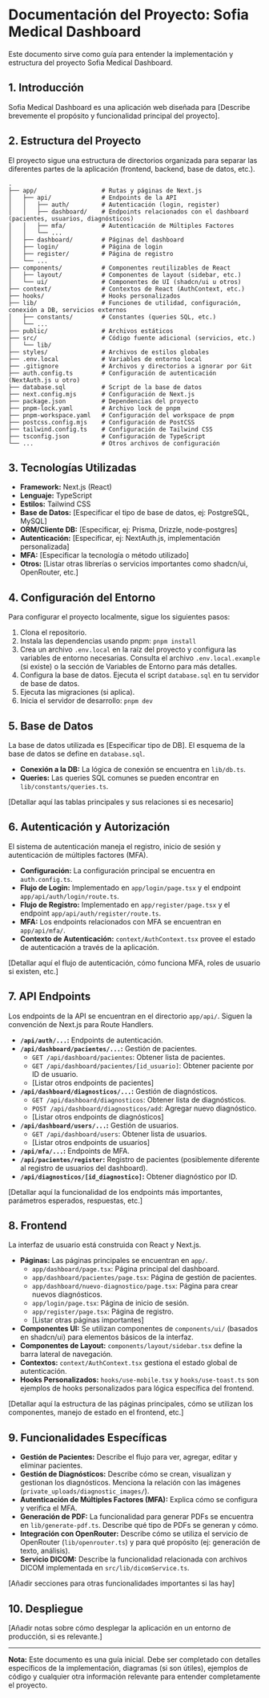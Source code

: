 # Documentación del Proyecto: Sofia Medical Dashboard

Este documento sirve como guía para entender la implementación y estructura del proyecto Sofia Medical Dashboard.

## 1. Introducción

Sofia Medical Dashboard es una aplicación web diseñada para [Describe brevemente el propósito y funcionalidad principal del proyecto].

## 2. Estructura del Proyecto

El proyecto sigue una estructura de directorios organizada para separar las diferentes partes de la aplicación (frontend, backend, base de datos, etc.).

```
.
├── app/                  # Rutas y páginas de Next.js
│   ├── api/              # Endpoints de la API
│   │   ├── auth/         # Autenticación (login, register)
│   │   ├── dashboard/    # Endpoints relacionados con el dashboard (pacientes, usuarios, diagnósticos)
│   │   ├── mfa/          # Autenticación de Múltiples Factores
│   │   └── ...
│   ├── dashboard/        # Páginas del dashboard
│   ├── login/            # Página de login
│   ├── register/         # Página de registro
│   └── ...
├── components/           # Componentes reutilizables de React
│   ├── layout/           # Componentes de layout (sidebar, etc.)
│   └── ui/               # Componentes de UI (shadcn/ui u otros)
├── context/              # Contextos de React (AuthContext, etc.)
├── hooks/                # Hooks personalizados
├── lib/                  # Funciones de utilidad, configuración, conexión a DB, servicios externos
│   ├── constants/        # Constantes (queries SQL, etc.)
│   └── ...
├── public/               # Archivos estáticos
├── src/                  # Código fuente adicional (servicios, etc.)
│   └── lib/
├── styles/               # Archivos de estilos globales
├── .env.local            # Variables de entorno local
├── .gitignore            # Archivos y directorios a ignorar por Git
├── auth.config.ts        # Configuración de autenticación (NextAuth.js u otro)
├── database.sql          # Script de la base de datos
├── next.config.mjs       # Configuración de Next.js
├── package.json          # Dependencias del proyecto
├── pnpm-lock.yaml        # Archivo lock de pnpm
├── pnpm-workspace.yaml   # Configuración del workspace de pnpm
├── postcss.config.mjs    # Configuración de PostCSS
├── tailwind.config.ts    # Configuración de Tailwind CSS
├── tsconfig.json         # Configuración de TypeScript
└── ...                   # Otros archivos de configuración
```

## 3. Tecnologías Utilizadas

*   **Framework:** Next.js (React)
*   **Lenguaje:** TypeScript
*   **Estilos:** Tailwind CSS
*   **Base de Datos:** [Especificar el tipo de base de datos, ej: PostgreSQL, MySQL]
*   **ORM/Cliente DB:** [Especificar, ej: Prisma, Drizzle, node-postgres]
*   **Autenticación:** [Especificar, ej: NextAuth.js, implementación personalizada]
*   **MFA:** [Especificar la tecnología o método utilizado]
*   **Otros:** [Listar otras librerías o servicios importantes como shadcn/ui, OpenRouter, etc.]

## 4. Configuración del Entorno

Para configurar el proyecto localmente, sigue los siguientes pasos:

1.  Clona el repositorio.
2.  Instala las dependencias usando pnpm: `pnpm install`
3.  Crea un archivo `.env.local` en la raíz del proyecto y configura las variables de entorno necesarias. Consulta el archivo `.env.local.example` (si existe) o la sección de Variables de Entorno para más detalles.
4.  Configura la base de datos. Ejecuta el script `database.sql` en tu servidor de base de datos.
5.  Ejecuta las migraciones (si aplica).
6.  Inicia el servidor de desarrollo: `pnpm dev`

## 5. Base de Datos

La base de datos utilizada es [Especificar tipo de DB]. El esquema de la base de datos se define en `database.sql`.

*   **Conexión a la DB:** La lógica de conexión se encuentra en `lib/db.ts`.
*   **Queries:** Las queries SQL comunes se pueden encontrar en `lib/constants/queries.ts`.

[Detallar aquí las tablas principales y sus relaciones si es necesario]

## 6. Autenticación y Autorización

El sistema de autenticación maneja el registro, inicio de sesión y autenticación de múltiples factores (MFA).

*   **Configuración:** La configuración principal se encuentra en `auth.config.ts`.
*   **Flujo de Login:** Implementado en `app/login/page.tsx` y el endpoint `app/api/auth/login/route.ts`.
*   **Flujo de Registro:** Implementado en `app/register/page.tsx` y el endpoint `app/api/auth/register/route.ts`.
*   **MFA:** Los endpoints relacionados con MFA se encuentran en `app/api/mfa/`.
*   **Contexto de Autenticación:** `context/AuthContext.tsx` provee el estado de autenticación a través de la aplicación.

[Detallar aquí el flujo de autenticación, cómo funciona MFA, roles de usuario si existen, etc.]

## 7. API Endpoints

Los endpoints de la API se encuentran en el directorio `app/api/`. Siguen la convención de Next.js para Route Handlers.

*   **`/api/auth/...`:** Endpoints de autenticación.
*   **`/api/dashboard/pacientes/...`:** Gestión de pacientes.
    *   `GET /api/dashboard/pacientes`: Obtener lista de pacientes.
    *   `GET /api/dashboard/pacientes/[id_usuario]`: Obtener paciente por ID de usuario.
    *   [Listar otros endpoints de pacientes]
*   **`/api/dashboard/diagnosticos/...`:** Gestión de diagnósticos.
    *   `GET /api/dashboard/diagnosticos`: Obtener lista de diagnósticos.
    *   `POST /api/dashboard/diagnosticos/add`: Agregar nuevo diagnóstico.
    *   [Listar otros endpoints de diagnósticos]
*   **`/api/dashboard/users/...`:** Gestión de usuarios.
    *   `GET /api/dashboard/users`: Obtener lista de usuarios.
    *   [Listar otros endpoints de usuarios]
*   **`/api/mfa/...`:** Endpoints de MFA.
*   **`/api/pacientes/register`:** Registro de pacientes (posiblemente diferente al registro de usuarios del dashboard).
*   **`/api/diagnosticos/[id_diagnostico]`:** Obtener diagnóstico por ID.

[Detallar aquí la funcionalidad de los endpoints más importantes, parámetros esperados, respuestas, etc.]

## 8. Frontend

La interfaz de usuario está construida con React y Next.js.

*   **Páginas:** Las páginas principales se encuentran en `app/`.
    *   `app/dashboard/page.tsx`: Página principal del dashboard.
    *   `app/dashboard/pacientes/page.tsx`: Página de gestión de pacientes.
    *   `app/dashboard/nuevo-diagnostico/page.tsx`: Página para crear nuevos diagnósticos.
    *   `app/login/page.tsx`: Página de inicio de sesión.
    *   `app/register/page.tsx`: Página de registro.
    *   [Listar otras páginas importantes]
*   **Componentes UI:** Se utilizan componentes de `components/ui/` (basados en shadcn/ui) para elementos básicos de la interfaz.
*   **Componentes de Layout:** `components/layout/sidebar.tsx` define la barra lateral de navegación.
*   **Contextos:** `context/AuthContext.tsx` gestiona el estado global de autenticación.
*   **Hooks Personalizados:** `hooks/use-mobile.tsx` y `hooks/use-toast.ts` son ejemplos de hooks personalizados para lógica específica del frontend.

[Detallar aquí la estructura de las páginas principales, cómo se utilizan los componentes, manejo de estado en el frontend, etc.]

## 9. Funcionalidades Específicas

*   **Gestión de Pacientes:** Describe el flujo para ver, agregar, editar y eliminar pacientes.
*   **Gestión de Diagnósticos:** Describe cómo se crean, visualizan y gestionan los diagnósticos. Menciona la relación con las imágenes (`private_uploads/diagnostic_images/`).
*   **Autenticación de Múltiples Factores (MFA):** Explica cómo se configura y verifica el MFA.
*   **Generación de PDF:** La funcionalidad para generar PDFs se encuentra en `lib/generate-pdf.ts`. Describe qué tipo de PDFs se generan y cómo.
*   **Integración con OpenRouter:** Describe cómo se utiliza el servicio de OpenRouter (`lib/openrouter.ts`) y para qué propósito (ej: generación de texto, análisis).
*   **Servicio DICOM:** Describe la funcionalidad relacionada con archivos DICOM implementada en `src/lib/dicomService.ts`.

[Añadir secciones para otras funcionalidades importantes si las hay]

## 10. Despliegue

[Añadir notas sobre cómo desplegar la aplicación en un entorno de producción, si es relevante.]

---

**Nota:** Este documento es una guía inicial. Debe ser completado con detalles específicos de la implementación, diagramas (si son útiles), ejemplos de código y cualquier otra información relevante para entender completamente el proyecto.

